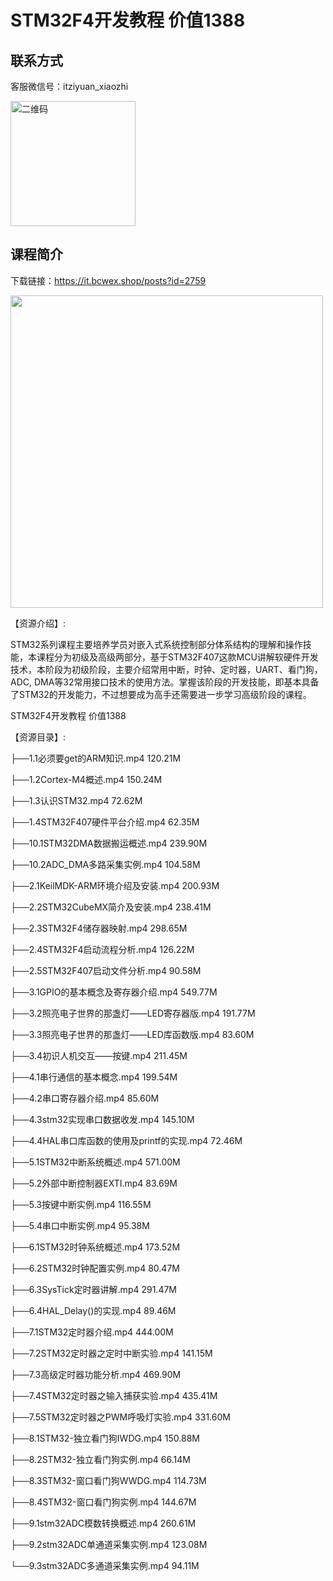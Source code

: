 # STM32F4开发教程 价值1388

## 联系方式

客服微信号：itziyuan_xiaozhi

<img src="https://ziyuanyun.oss-cn-guangzhou.aliyuncs.com/common/20240614073449/666b82192834a.jpg" width="200" height="200" alt="二维码">

## 课程简介

下载链接：https://it.bcwex.shop/posts?id=2759

<img src="https://ziyuanyun.oss-cn-guangzhou.aliyuncs.com/yun/20240515184302/664491b649fbe.jpg" width="500" alt="">

  【资源介绍】:

 STM32系列课程主要培养学员对嵌入式系统控制部分体系结构的理解和操作技能，本课程分为初级及高级两部分，基于STM32F407这款MCU讲解软硬件开发技术，本阶段为初级阶段，主要介绍常用中断，时钟、定时器，UART、看门狗，ADC, DMA等32常用接口技术的使用方法。掌握该阶段的开发技能，即基本具备了STM32的开发能力，不过想要成为高手还需要进一步学习高级阶段的课程。

 STM32F4开发教程 价值1388



 【资源目录】:

 ├──1.1必须要get的ARM知识.mp4 120.21M

 ├──1.2Cortex-M4概述.mp4 150.24M

 ├──1.3认识STM32.mp4 72.62M

 ├──1.4STM32F407硬件平台介绍.mp4 62.35M

 ├──10.1STM32DMA数据搬运概述.mp4 239.90M

 ├──10.2ADC_DMA多路采集实例.mp4 104.58M

 ├──2.1KeilMDK-ARM环境介绍及安装.mp4 200.93M

 ├──2.2STM32CubeMX简介及安装.mp4 238.41M

 ├──2.3STM32F4储存器映射.mp4 298.65M

 ├──2.4STM32F4启动流程分析.mp4 126.22M

 ├──2.5STM32F407启动文件分析.mp4 90.58M

 ├──3.1GPIO的基本概念及寄存器介绍.mp4 549.77M

 ├──3.2照亮电子世界的那盏灯——LED寄存器版.mp4 191.77M

 ├──3.3照亮电子世界的那盏灯——LED库函数版.mp4 83.60M

 ├──3.4初识人机交互——按键.mp4 211.45M

 ├──4.1串行通信的基本概念.mp4 199.54M

 ├──4.2串口寄存器介绍.mp4 85.60M

 ├──4.3stm32实现串口数据收发.mp4 145.10M

 ├──4.4HAL串口库函数的使用及printf的实现.mp4 72.46M

 ├──5.1STM32中断系统概述.mp4 571.00M

 ├──5.2外部中断控制器EXTI.mp4 83.69M

 ├──5.3按键中断实例.mp4 116.55M

 ├──5.4串口中断实例.mp4 95.38M

 ├──6.1STM32时钟系统概述.mp4 173.52M

 ├──6.2STM32时钟配置实例.mp4 80.47M

 ├──6.3SysTick定时器讲解.mp4 291.47M

 ├──6.4HAL_Delay()的实现.mp4 89.46M

 ├──7.1STM32定时器介绍.mp4 444.00M

 ├──7.2STM32定时器之定时中断实验.mp4 141.15M

 ├──7.3高级定时器功能分析.mp4 469.90M

 ├──7.4STM32定时器之输入捕获实验.mp4 435.41M

 ├──7.5STM32定时器之PWM呼吸灯实验.mp4 331.60M

 ├──8.1STM32-独立看门狗IWDG.mp4 150.88M

 ├──8.2STM32-独立看门狗实例.mp4 66.14M

 ├──8.3STM32-窗口看门狗WWDG.mp4 114.73M

 ├──8.4STM32-窗口看门狗实例.mp4 144.67M

 ├──9.1stm32ADC模数转换概述.mp4 260.61M

 ├──9.2stm32ADC单通道采集实例.mp4 123.08M

 └──9.3stm32ADC多通道采集实例.mp4 94.11M

  